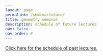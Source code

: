 ```yaml
---
layout: page
permalink: /seminarfuture/
title: geometry seminar
description: schedule of future lectures
nav: false
nav_order: #
---
```


<div class="embeddable_schedule" shortname="vcugeomandtop" daterange="future"></div>
<script src="https://researchseminars.org/embed_seminars.js" onload="seminarEmbedder.initialize({'addCSS': true});"></script>

<a href='/seminarpast/'>Click here for the schedule of past lectures.</a>

